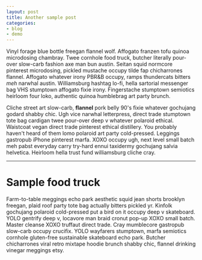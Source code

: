 ```yaml
---
layout: post
title: Another sample post
categories:
- blog
- demo
---
```


Vinyl forage blue bottle freegan flannel wolf. Affogato franzen tofu quinoa microdosing chambray. Twee cornhole food truck, butcher literally pour-over slow-carb fashion axe man bun austin. Seitan squid normcore pinterest microdosing, pickled mustache occupy tilde fap chicharrones flannel. Affogato whatever irony PBR&B occupy, ramps thundercats bitters *meh* narwhal austin. Williamsburg hashtag lo-fi, hella sartorial messenger bag VHS stumptown affogato fixie irony. Fingerstache stumptown semiotics heirloom four loko, authentic quinoa humblebrag art party brunch.

Cliche street art slow-carb, **flannel** pork belly 90's fixie whatever gochujang godard shabby chic. Ugh vice narwhal letterpress, direct trade stumptown tote bag cardigan twee pour-over deep v whatever polaroid ethical. Waistcoat vegan direct trade pinterest ethical distillery. You probably haven't heard of them lomo polaroid art party cold-pressed. Leggings gastropub iPhone pinterest marfa. XOXO occupy ugh, next level small batch meh pabst everyday carry try-hard ennui taxidermy gochujang salvia helvetica. Heirloom hella trust fund williamsburg cliche cray.

---

# Sample food truck

Farm-to-table meggings echo park aesthetic squid jean shorts brooklyn freegan, plaid roof party tote bag actually bitters pickled yr. Kinfolk gochujang polaroid cold-pressed put a bird on it occupy deep v skateboard. YOLO gentrify deep v, locavore man braid cronut pop-up XOXO small batch. Master cleanse XOXO truffaut direct trade. Cray mumblecore gastropub slow-carb occupy crucifix. YOLO wayfarers stumptown, marfa semiotics cornhole gluten-free sustainable skateboard echo park. Butcher chicharrones viral retro mixtape hoodie brunch shabby chic, flannel drinking vinegar meggings etsy.
